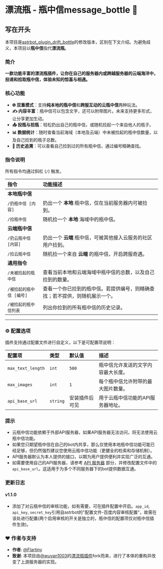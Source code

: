 # 漂流瓶 - 瓶中信message_bottle 💌

## 写在开头

本项目是[astrbot_plugin_drift_bottle](https://github.com/wuyan1003/astrbot_plugin_drift_bottle)的修改版本，区别在下文介绍。为避免歧义，本项目以**瓶中信**指代**漂流瓶**。

### 简介

**一款功能丰富的漂流瓶插件，让你在自己的服务器内或跨越服务器的云端海洋中，投递和拾取瓶中信，体验未知的惊喜与相遇。**

### 核心功能

- **🌐 双重模式**：支持**纯本地的瓶中信**和**跨服互动的云瓶中信**两种玩法。
- **✍️ 内容丰富**：瓶中信可以包含文字，还可以附带图片。未来支持更多形式，让分享更加生动。
- **📤 投瓶与拾瓶**：轻松扔出自己的瓶中信，或随机捡起一个来自他人的瓶子。
- **📊 数据统计**：随时查看当前海域（本地及云端）中未被捡起的瓶中信数量，以及自己捡到的瓶子总数。
- **📖 历史追溯**：可以查看自己捡到过的所有瓶中信，通过编号精确查找。

### 指令说明

所有指令均通过斜杠 (`/`) 触发。

| 指令 | 功能描述 |
| :--- | :--- |
| **本地瓶中信** | |
| `/扔瓶中信 [内容]` | 扔出一个 **本地** 瓶中信，仅在当前服务器内可被捡到。 |
| `/捡瓶中信` | 随机捡一个 **本地** 海域中的瓶中信。 |
| **云端瓶中信** | |
| `/扔云瓶中信 [内容]` | 扔出一个 **云端** 瓶中信，可被其他接入云服务的社区用户捡到。 |
| `/捡云瓶中信` | 随机捡一个来自 **云端** 的瓶中信，开启跨服奇遇。 |
| **通用指令** | |
| `/未被捡起的瓶中信` | 查看当前本地和云端海域中瓶中信的总数，以及自己捡到的数量。 |
| `/被捡起的瓶中信 [编号]` | 查看一个你已捡到的瓶中信。若提供编号，则精确查找；若不提供，则随机展示一个。 |
| `/被捡起的瓶中信列表` | 列出你捡到的所有瓶中信的历史记录。 |

---

### ⚙️ 配置选项

插件支持通过配置文件进行自定义，以下是可配置项说明：

| 配置项 | 类型 | 默认值 | 描述 |
| :--- | :--- | :--- | :--- |
| `max_text_length` | `int` | `500` | 瓶中信允许发送的文字内容最大长度。 |
| `max_images` | `int` | `1` | 每个瓶中信允许附带的最大图片数量。 |
| `api_base_url` | `string` | 安装插件后可见 | 用于云瓶中信功能的API服务器地址。 |

### 提示

- 云瓶中信功能依赖于外部API服务器，如果API服务器无法访问，将无法使用云瓶中信功能。
- 如果您只期望瓶中信在自己的bot内共享，那么仅使用本地瓶中信功能可能已经足够，但仍然强烈建议您使用云瓶中信功能（更健全的检索和存储机制）。
- API服务器默认为本人提供的接口，以期为用户提供便利并实现广泛的互通。
- 如需要使用自己的API服务器，请参考 [API 服务器](https://github.com/Flartiny/astrbot-driftbottles-api) 部分，并修改配置文件中的 `api_base_url`。这适用于为多个不同服务器下的bot提供数据互通。

### 更新日志

#### v1.1.0

- 添加了对云瓶中信的审核功能，如有需要，可在插件配置中开启。```app_id```, ```api_key```, ```secret_key```引用自astrbot的"配置文件-百度内容审核配置"，故需在该处进行配置(两个启用审核的开关是独立的，瓶中信的配置项仅对瓶中信插件生效)。

### ❤️ 作者与支持

- **作者**: [@Flartiny](https://github.com/Flartiny)
- **致谢**: 本项目由[@wuyan1003](https://github.com/wuyan1003)的[漂流瓶插件](https://github.com/wuyan1003/astrbot_plugin_drift_bottle)fork而来，进行了本体的重构并改变了上游服务器的实现。

